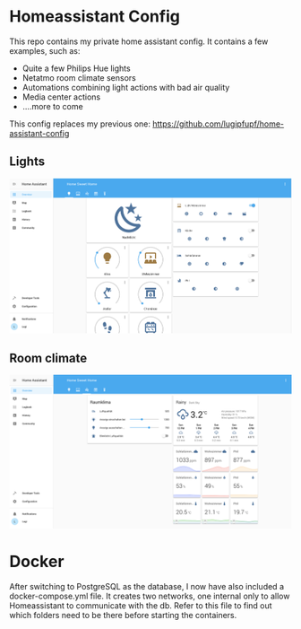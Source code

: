 # Homeassistant Config
This repo contains my private home assistant config. It contains a few examples, such as:

* Quite a few Philips Hue lights
* Netatmo room climate sensors
* Automations combining light actions with bad air quality
* Media center actions
* ....more to come

This config replaces my previous one: https://github.com/lugipfupf/home-assistant-config

## Lights
![](hass_config/assets/hass1.png)

## Room climate
![](hass_config/assets/hass2.png)

# Docker
After switching to PostgreSQL as the database, I now have also included a docker-compose.yml file. It creates two networks, one internal only to allow Homeassistant to communicate with the db. Refer to this file to find out which folders need to be there before starting the containers.